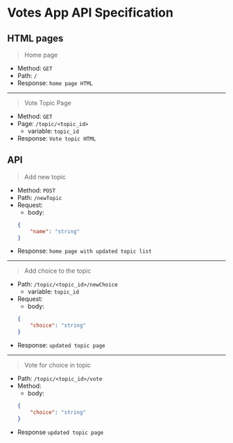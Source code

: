 # Votes App API Specification
## HTML pages
> Home page
- Method: `GET`
-  Path: `/`
-  Response: `home page HTML`
-  ---
>  Vote Topic Page
- Method: `GET`
- Page: `/topic/<topic_id>`
	- variable: `topic_id`
- Response: `Vote topic HTML`

## API
> Add new topic
- Method: `POST`
- Path: `/newTopic`
- Request:
	-	body:
	```json
	{
		"name": "string"
	}
	```
- Response: `home page with updated topic list`
---
> Add choice to the topic
- Path: `/topic/<topic_id>/newChoice`
	- variable: `topic_id`
- Request:
	- body:
	```json
	{
		"choice": "string"
	}
	```
- Response: `updated topic page`
- --
> Vote for choice in topic
- Path: `/topic/<topic_id>/vote`
- Method:
	- body:
	```json
	{
		"choice": "string"
	}
	```
-	Response `updated topic page`
